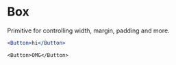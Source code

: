 # Box

Primitive for controlling width, margin, padding and more.

```.jsx
<Button>hi</Button>
```

```!jsx
<Button>OMG</Button>
```
